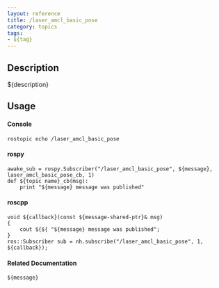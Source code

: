 ```yaml
---
layout: reference
title: /laser_amcl_basic_pose
category: topics
tags: 
- ${tag}
---
```


## Description
${description}

## Usage
#### Console
```
rostopic echo /laser_amcl_basic_pose
```

#### rospy
```
awake_sub = rospy.Subscriber("/laser_amcl_basic_pose", ${message}, laser_amcl_basic_pose_cb, 1)
def ${topic name}_cb(msg):
    print "${message} message was published"
```

#### roscpp
```
void ${callback}(const ${message-shared-ptr}& msg)
{
    cout ${${ "${message} message was published";
}
ros::Subscriber sub = nh.subscribe("/laser_amcl_basic_pose", 1, ${callback});
```

#### Related Documentation
``${message}``  
